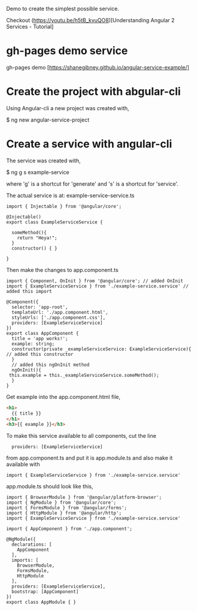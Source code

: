 Demo to create the simplest possible service.

Checkout (https://youtu.be/h5tB_kvuQO8)[Understanding Angular 2 Services - Tutorial]

# gh-pages demo service

gh-pages demo [https://shanegibney.github.io/angular-service-example/]

# Create the project with abgular-cli

Using Angular-cli a new project was created with,

$ ng new angular-service-project

# Create a service with angular-cli

The service was created with,

$ ng g s example-service

where 'g' is a shortcut for 'generate' and 's' is a shortcut for 'service'.

The actual service is at: example-service-service.ts

```
import { Injectable } from '@angular/core';

@Injectable()
export class ExampleServiceService {

  someMethod(){
    return "Heya!";
  }
  constructor() { }

}
```

Then make the changes to app.component.ts

```
import { Component, OnInit } from '@angular/core'; // added OnInit
import { ExampleServiceService } from './example-service.service' // added this import

@Component({
  selector: 'app-root',
  templateUrl: './app.component.html',
  styleUrls: ['./app.component.css'],
  providers: [ExampleServiceService]
})
export class AppComponent {
  title = 'app works!';
  example: string;
  constructor(private _exampleServiceService: ExampleServiceService){ // added this constructor
  }
  // added this ngOnInit method
  ngOnInit(){
 this.example = this._exampleServiceService.someMethod();
  }
}
```

Get example into the app.component.html file,

```HTML
<h1>
  {{ title }}
</h1>
<h3>{{ example }}</h3>
```

To make this service available to all components, cut the line

```
  providers: [ExampleServiceService]
  ```

from app.component.ts and put it is app.module.ts and also make it available with

```
import { ExampleServiceService } from './example-service.service'
```

app.module.ts should look like this,

```
import { BrowserModule } from '@angular/platform-browser';
import { NgModule } from '@angular/core';
import { FormsModule } from '@angular/forms';
import { HttpModule } from '@angular/http';
import { ExampleServiceService } from './example-service.service'

import { AppComponent } from './app.component';

@NgModule({
  declarations: [
    AppComponent
  ],
  imports: [
    BrowserModule,
    FormsModule,
    HttpModule
  ],
  providers: [ExampleServiceService],
  bootstrap: [AppComponent]
})
export class AppModule { }
```
